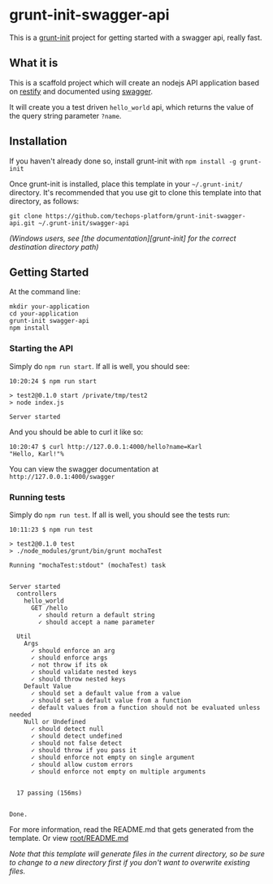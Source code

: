 # grunt-init-swagger-api
This is a [grunt-init](http://gruntjs.com/project-scaffolding) project for getting started with a swagger api, really fast.

## What it is
This is a scaffold project which will create an nodejs API application based on [restify](https://github.com/restify/node-restify) and documented using [swagger](https://swagger.io/).

It will create you a test driven `hello_world` api, which returns the value of the query string parameter `?name`.

## Installation
If you haven't already done so, install grunt-init with `npm install -g grunt-init`

Once grunt-init is installed, place this template in your `~/.grunt-init/` directory. It's recommended that you use git to clone this template into that directory, as follows:

```
git clone https://github.com/techops-platform/grunt-init-swagger-api.git ~/.grunt-init/swagger-api
```

_(Windows users, see [the documentation][grunt-init] for the correct destination directory path)_

## Getting Started

At the command line:
```
mkdir your-application
cd your-application
grunt-init swagger-api
npm install
```

### Starting the API
Simply do `npm run start`. If all is well, you should see:

```
10:20:24 $ npm run start

> test2@0.1.0 start /private/tmp/test2
> node index.js

Server started
```

And you should be able to curl it like so:

```
10:20:47 $ curl http://127.0.0.1:4000/hello?name=Karl
"Hello, Karl!"%
```

You can view the swagger documentation at `http://127.0.0.1:4000/swagger`

### Running tests
Simply do `npm run test`.  If all is well, you should see the tests run:

```
10:11:23 $ npm run test

> test2@0.1.0 test
> ./node_modules/grunt/bin/grunt mochaTest

Running "mochaTest:stdout" (mochaTest) task


Server started
  controllers
    hello_world
      GET /hello
        ✓ should return a default string
        ✓ should accept a name parameter

  Util
    Args
      ✓ should enforce an arg
      ✓ should enforce args
      ✓ not throw if its ok
      ✓ should validate nested keys
      ✓ should throw nested keys
    Default Value
      ✓ should set a default value from a value
      ✓ should set a default value from a function
      ✓ default values from a function should not be evaluated unless needed
    Null or Undefined
      ✓ should detect null
      ✓ should detect undefined
      ✓ should not false detect
      ✓ should throw if you pass it
      ✓ should enforce not empty on single argument
      ✓ should allow custom errors
      ✓ should enforce not empty on multiple arguments


  17 passing (156ms)


Done.
```

For more information, read the README.md that gets generated from the template.  Or view [root/README.md](root/README.md)

_Note that this template will generate files in the current directory, so be sure to change to a new directory first if you don't want to overwrite existing files._
